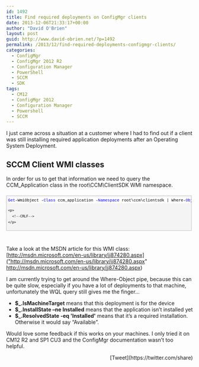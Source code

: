 ```yaml
---
id: 1492
title: Find required deployments on ConfigMgr clients
date: 2013-12-06T21:33:17+00:00
author: "David O'Brien"
layout: post
guid: http://www.david-obrien.net/?p=1492
permalink: /2013/12/find-required-deployments-configmgr-clients/
categories:
  - ConfigMgr
  - ConfigMgr 2012 R2
  - Configuration Manager
  - PowerShell
  - SCCM
  - SDK
tags:
  - CM12
  - ConfigMgr 2012
  - Configuration Manager
  - Powershell
  - SCCM
---
```

I just came across a situation at a customer where I had to find out if a client was still installing required application deployments after an Operating System Deployment.

## SCCM Client WMI classes

In order for us to get that information we need to query the CCM_Application class in the root\CCM\ClientSDK WMI namespace.

<div id="codeSnippetWrapper" style="margin: 20px 0px 10px; padding: 4px; border: 1px solid silver; width: 97.5%; text-align: left; line-height: 12pt; overflow: auto; font-family: 'Courier New', courier, monospace; font-size: 8pt; cursor: text; direction: ltr; max-height: 200px; background-color: #f4f4f4;">
  <div id="codeSnippet" style="padding: 0px; width: 100%; text-align: left; color: black; line-height: 12pt; overflow: visible; font-family: 'Courier New', courier, monospace; font-size: 8pt; direction: ltr; background-color: #f4f4f4;">
    <pre style="margin: 0em; padding: 0px; width: 100%; text-align: left; color: black; line-height: 12pt; overflow: visible; font-family: 'Courier New', courier, monospace; font-size: 8pt; direction: ltr; background-color: white;"><span style="color: #0000ff;">Get</span>-WmiObject -<span style="color: #0000ff;">Class</span> ccm_application -<span style="color: #0000ff;">Namespace</span> root\ccm\clientsdk | Where-<span style="color: #0000ff;">Object</span> {($_.IsMachineTarget) -<span style="color: #0000ff;">and</span> ($_.InstallState -ne <span style="color: #006080;">"Installed"</span>) -<span style="color: #0000ff;">and</span> ($_.ResolvedState -eq <span style="color: #006080;">"Installed"</span>)}</pre>
    
    <p>
      <!--CRLF-->
    </p>
  </div>
</div>

# 

Take a look at the MSDN article for this WMI class: [http://msdn.microsoft.com/en-us/library/jj874280.aspx]("http://msdn.microsoft.com/en-us/library/jj874280.aspx" http://msdn.microsoft.com/en-us/library/jj874280.aspx)

I am currently trying to get around the Where-Object pipe, because this can be quite slow, especially if you have a lot of deployments to that machine, unfortunately the WQL query still gives me the finger…

  * **$_.IsMachineTarget** means that this deployment is for the device
  * **$_.InstallState –ne Installed** means that the application isn’t installed yet
  * **$_.ResolvedState -eq 'Installed'** means that it’s a required installation. Otherwise it would say “Available”.

Would love some feedback if this works on your machines. I only tried it on CM12 R2 and SP1 CU3 and the ConfigMgr documentation wasn’t too helpful. 

<div style="float: right; margin-left: 10px;">
  [Tweet](https://twitter.com/share)
</div>


